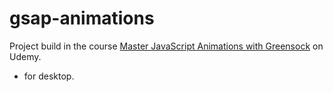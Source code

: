 # gsap-animations

Project build in the course [Master JavaScript Animations with Greensock](https://www.udemy.com/course/master-javascript-animations-with-greensock/) on Udemy.

- for desktop.
